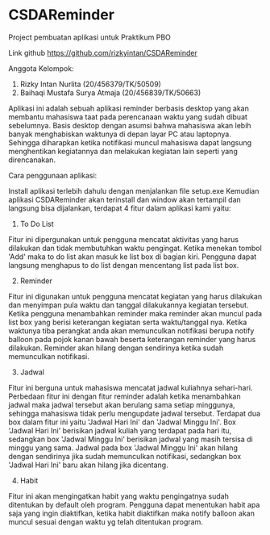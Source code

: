 # CSDAReminder
Project pembuatan aplikasi untuk Praktikum PBO

Link github https://github.com/rizkyintan/CSDAReminder

Anggota Kelompok:
1. Rizky Intan Nurlita (20/456379/TK/50509)
2. Baihaqi Mustafa Surya Atmaja (20/456839/TK/50663)

Aplikasi ini adalah sebuah aplikasi reminder berbasis desktop yang akan membantu mahasiswa taat pada perencanaan waktu yang sudah dibuat sebelumnya. 
Basis desktop dengan asumsi bahwa mahasiswa akan lebih banyak menghabiskan waktunya di depan layar PC atau laptopnya. 
Sehingga diharapkan ketika notifikasi muncul mahasiswa dapat langsung menghentikan kegiatannya dan melakukan kegiatan lain seperti yang direncanakan.

Cara penggunaan aplikasi:

Install aplikasi terlebih dahulu dengan menjalankan file setup.exe 
Kemudian aplikasi CSDAReminder akan terinstall dan window akan tertampil dan langsung bisa dijalankan, terdapat 4 fitur dalam aplikasi kami yaitu:

1. To Do List

Fitur ini dipergunakan untuk pengguna mencatat aktivitas yang harus dilakukan dan tidak membutuhkan waktu pengingat.
Ketika menekan tombol 'Add' maka to do list akan masuk ke list box di bagian kiri.
Pengguna dapat langsung menghapus to do list dengan mencentang list pada list box.

2. Reminder

Fitur ini digunakan untuk pengguna mencatat kegiatan yang harus dilakukan dan menyimpan pula waktu dan tanggal dilakukannya kegiatan tersebut.
Ketika pengguna menambahkan reminder maka reminder akan muncul pada list box yang berisi keterangan kegiatan serta waktu/tanggal nya.
Ketika waktunya tiba perangkat anda akan memunculkan notifikasi berupa notify balloon pada pojok kanan bawah beserta keterangan reminder yang harus dilakukan.
Reminder akan hilang dengan sendirinya ketika sudah memunculkan notifikasi.

3. Jadwal

Fitur ini berguna untuk mahasiswa mencatat jadwal kuliahnya sehari-hari.
Perbedaan fitur ini dengan fitur reminder adalah ketika menambahkan jadwal maka jadwal tersebut akan berulang sama setiap minggunya, sehingga mahasiswa tidak perlu mengupdate jadwal tersebut.
Terdapat dua box dalam fitur ini yaitu 'Jadwal Hari Ini' dan 'Jadwal Minggu Ini'.
Box 'Jadwal Hari Ini' berisikan jadwal kuliah yang terdapat pada hari itu, sedangkan box 'Jadwal Minggu Ini' berisikan jadwal yang masih tersisa di minggu yang sama.
Jadwal pada box 'Jadwal Minggu Ini' akan hilang dengan sendirinya jika sudah memunculkan notifikasi, sedangkan box 'Jadwal Hari Ini' baru akan hilang jika dicentang.

4. Habit

Fitur ini akan mengingatkan habit yang waktu pengingatnya sudah ditentukan by default oleh program.
Pengguna dapat menentukan habit apa saja yang ingin diaktifkan, ketika habit diaktifkan maka notify balloon akan muncul sesuai dengan waktu yg telah ditentukan program.

